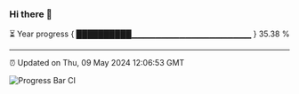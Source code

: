 ### Hi there 👋

⏳ Year progress { ██████████▁▁▁▁▁▁▁▁▁▁▁▁▁▁▁▁▁▁▁▁ } 35.38 %

---

⏰ Updated on Thu, 09 May 2024 12:06:53 GMT

![Progress Bar CI](https://github.com/liununu/liununu/workflows/Progress%20Bar%20CI/badge.svg)
